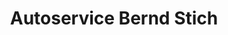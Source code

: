 ---
title: "Autoservice Bernd Stich"
url: /ribbesbuettel/autoservice-bernd-stich/
shop: Autowerkstatt
---